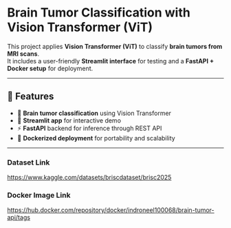 # Brain Tumor Classification with Vision Transformer (ViT)

This project applies **Vision Transformer (ViT)** to classify **brain tumors from MRI scans**.  
It includes a user-friendly **Streamlit interface** for testing and a **FastAPI + Docker setup** for deployment.  

---

## 🚀 Features
- 🧠 **Brain tumor classification** using Vision Transformer  
- 🎨 **Streamlit app** for interactive demo  
- ⚡ **FastAPI** backend for inference through REST API  
- 🐳 **Dockerized deployment** for portability and scalability  


---
### Dataset Link
https://www.kaggle.com/datasets/briscdataset/brisc2025


### Docker Image Link
https://hub.docker.com/repository/docker/indroneel100068/brain-tumor-api/tags

